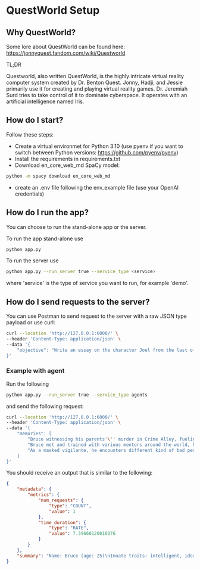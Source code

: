 # QuestWorld Setup

## Why QuestWorld?

Some lore about QuestWorld can be found here: https://jonnyquest.fandom.com/wiki/Questworld

TL;DR

Questworld, also written QuestWorld, is the highly intricate virtual reality computer system created by Dr. Benton Quest. Jonny, Hadji, and Jessie primarily use it for creating and playing virtual reality games. Dr. Jeremiah Surd tries to take control of it to dominate cyberspace.
It operates with an artificial intelligence named Iris.

## How do I start?

Follow these steps:

- Create a virtual environmet for Python 3.10 (use pyenv if you want to switch between Python versions: https://github.com/pyenv/pyenv)
- Install the requirements in requirements.txt
- Download en_core_web_md SpaCy model:

```BASH
python -m spacy download en_core_web_md
```

- create an .env file following the env_example file (use your OpenAI credentials)

## How do I run the app?

You can choose to run the stand-alone app or the server.

To run the app stand-alone use

```BASH
python app.py
```

To run the server use

```BASH
python app.py --run_server true --service_type <service>
```

where 'service' is the type of service you want to run, for example 'demo'.

## How do I send requests to the server?

You can use Postman to send request to the server with a raw JSON type payload or use curl:

```BASH
curl --location 'http://127.0.0.1:6000/' \
--header 'Content-Type: application/json' \
--data '{
    "objective": "Write an essay on the character Joel from the last of us video game."
}'
```

### Example with agent

Run the following

```BASH
python app.py --run_server true --service_type agents
```

and send the following request:

```BASH
curl --location 'http://127.0.0.1:6000/' \
--header 'Content-Type: application/json' \
--data '{
    "memories": [
        "Bruce witnessing his parents'\'' murder in Crime Alley, fueling his desire for justice",
        "Bruce met and trained with various mentors around the world, honing his skills in martial arts, detective work, and other disciplines",
        "As a masked vigilante, he encounters different kind of bad people, in particular a sociopath person dresses like a clown"
    ]
}'
```

You should receive an output that is similar to the following:

```JSON
{
    "metadata": {
        "metrics": {
            "num_requests": {
                "type": "COUNT",
                "value": 1
            },
            "time_duration": {
                "type": "RATE",
                "value": 7.39660120010376
            }
        }
    },
    "summary": "Name: Bruce (age: 25)\nInnate traits: intelligent, idealist, realist\nBruce is a skilled and disciplined individual who has trained extensively in various areas, including martial arts and detective work. He is driven by a desire for justice, stemming from the traumatic experience of witnessing his parents' murder in Crime Alley. As a vigilante, he faces dangerous criminals, including a particularly disturbing sociopath who dresses like a clown."
}
```
